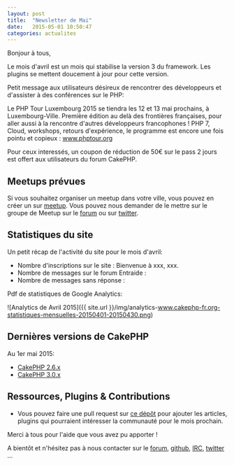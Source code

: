 ```yaml
---
layout: post
title:  "Newsletter de Mai"
date:   2015-05-01 10:50:47
categories: actualites
---
```


Bonjour à tous,

Le mois d'avril est un mois qui stabilise la version 3 du framework. Les
plugins se mettent doucement à jour pour cette version.

Petit message aux utilisateurs désireux de rencontrer des développeurs et
d'assister à des conférences sur le PHP:

Le PHP Tour Luxembourg 2015 se tiendra les 12 et 13 mai prochains, à
Luxembourg-Ville. Première édition au delà des frontières françaises, pour
aller aussi à la rencontre d'autres développeurs francophones !
PHP 7, Cloud, workshops, retours d'expérience, le programme est encore une fois
pointu et copieux : www.phptour.org

Pour ceux interessés, un coupon de réduction de 50€ sur le pass 2 jours est
offert aux utilisateurs du forum CakePHP.

Meetups prévues
---------------

Si vous souhaitez organiser un meetup dans votre ville, vous pouvez en créer un
sur [meetup](http://www.meetup.com/CakePHP-France). Vous pouvez nous demander
de le mettre sur le groupe de Meetup sur le
[forum](forum.cakephp-fr.org/viewtopic.php?id=7291) ou sur
[twitter](https://twitter.com/cakephpfr).

Statistiques du site
--------------------

Un petit récap de l'activité du site pour le mois d'avril:

- Nombre d'inscriptions sur le site :
  Bienvenue à xxx, xxx.
- Nombre de messages sur le forum Entraide :
- Nombre de messages sans réponse :


Pdf de statistiques de Google Analytics:

![Analytics de Avril 2015]({{ site.url }}/img/analytics-www.cakephp-fr.org-statistiques-mensuelles-20150401-20150430.png)

Dernières versions de CakePHP
-----------------------------

Au 1er mai 2015:

- [CakePHP 2.6.x](https://github.com/cakephp/cakephp/releases/tag/2.6.x)
- [CakePHP 3.0.x](https://github.com/cakephp/cakephp/releases/tag/3.0.x)

Ressources, Plugins & Contributions
-----------------------------------


- Vous pouvez faire une pull request sur [ce dépôt](https://github.com/cakephp-fr/cakephp-fr.github.io/blob/master/_drafts/2015-05-01-newsletter-mai-2015.md) pour ajouter les articles, plugins qui pourraient intéresser la communauté
pour le mois prochain.


Merci à tous pour l'aide que vous avez pu apporter !


A bientôt et n'hésitez pas à nous contacter sur le
[forum](http://forum.cakephp-fr.org), [github](https://github.com/cakephp-fr),
[IRC](http://www.cakephp-fr.org/irc), [twitter](https://twitter.com/cakephpfr) ...
